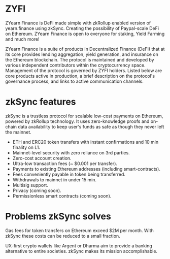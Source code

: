 # ZYFI

ZYearn Finance is DeFi made simple with zkRollup enabled version of yearn.finance using zkSync. Creating the possibility of Paypal-scale DeFi on Ethereum. ZYearn Finance is open to everyone for staking, Yield Farming and much more!

ZYearn Finance is a suite of products in Decentralized Finance (DeFi) that at its core provides lending aggregation, yield generation, and insurance on the Ethereum blockchain. The protocol is maintained and developed by various independent contributors within the cryptocurrency space. Management of the protocol is governed by ZYFI holders. Listed below are core products active in production, a brief description on the protocol's governance process, and links to active communication channels.

# zkSync features
zkSync is a trustless protocol for scalable low-cost payments on Ethereum, powered by zkRollup technology. It uses zero-knowledge proofs and on-chain data availability to keep user's funds as safe as though they never left the mainnet.

* ETH and ERC20 token transfers with instant confirmations and 10 min finality on L1.
* Mainnet-level security with zero reliance on 3rd parties.
* Zero-cost account creation.
* Ultra-low transaction fees (~ $0.001 per transfer).
* Payments to existing Ethereum addresses (including smart-contracts).
* Fees conveniently payable in token being transferred.
* Withdrawals to mainnet in under 15 min.
* Multisig support.
* Privacy (coming soon).
* Permissionless smart contracts (coming soon).

# Problems zkSync solves
Gas fees for token transfers on Ethereum exceed $2M per month. With zkSync these costs can be reduced to a small fraction.

UX-first crypto wallets like Argent or Dharma aim to provide a banking alternative to entire societies. zkSync makes its mission accomplishable.
